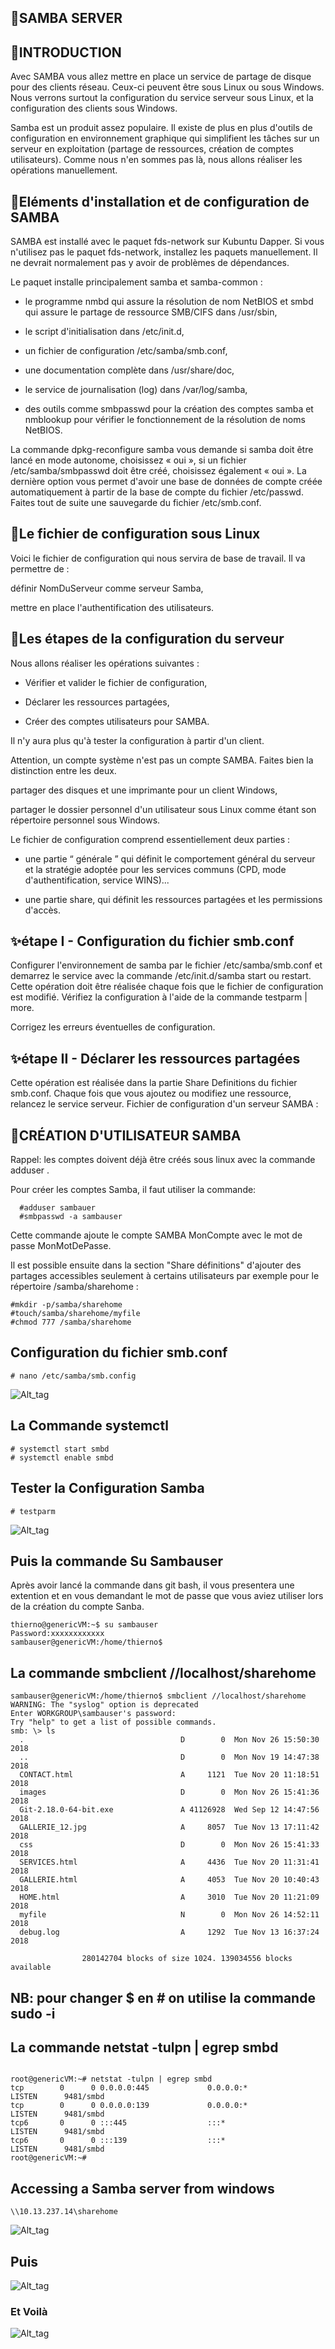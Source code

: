 ## 🔎SAMBA SERVER

## 📍INTRODUCTION
Avec SAMBA vous allez mettre en place un service de partage de disque pour des clients réseau. Ceux-ci peuvent être sous Linux ou sous Windows. Nous verrons surtout la configuration du service serveur sous Linux, et la configuration des clients sous Windows.

Samba est un produit assez populaire. Il existe de plus en plus d'outils de configuration en environnement graphique qui simplifient les tâches sur un serveur en exploitation (partage de ressources, création de comptes utilisateurs). Comme nous n'en sommes pas là, nous allons réaliser les opérations manuellement.

## 📍Eléments d'installation et de configuration de SAMBA
SAMBA est installé avec le paquet fds-network sur Kubuntu Dapper. Si vous n'utilisez pas le paquet fds-network, installez les paquets manuellement. Il ne devrait normalement pas y avoir de problèmes de dépendances.

Le paquet installe principalement samba et samba-common :

* le programme nmbd qui assure la résolution de nom NetBIOS et smbd qui assure le partage de ressource SMB/CIFS dans /usr/sbin,

* le script d'initialisation dans /etc/init.d,

* un fichier de configuration /etc/samba/smb.conf,

* une documentation complète dans /usr/share/doc,

* le service de journalisation (log) dans /var/log/samba,

* des outils comme smbpasswd pour la création des comptes samba et nmblookup pour vérifier le fonctionnement de la résolution de noms NetBIOS.

La commande dpkg-reconfigure samba vous demande si samba doit être lancé en mode autonome, choisissez « oui », si un fichier /etc/samba/smbpasswd doit être créé, choisissez également « oui ». La dernière option vous permet d'avoir une base de données de compte créée automatiquement à partir de la base de compte du fichier /etc/passwd.
Faites tout de suite une sauvegarde du fichier /etc/smb.conf.

## 📍Le fichier de configuration sous Linux
Voici le fichier de configuration qui nous servira de base de travail. Il va permettre de :

définir NomDuServeur comme serveur Samba,

mettre en place l'authentification des utilisateurs.

## 📍Les étapes de la configuration du serveur
Nous allons réaliser les opérations suivantes :

* Vérifier et valider le fichier de configuration,

* Déclarer les ressources partagées,

* Créer des comptes utilisateurs pour SAMBA.

Il n'y aura plus qu'à tester la configuration à partir d'un client.

Attention, un compte système n'est pas un compte SAMBA. Faites bien la distinction entre les deux.

partager des disques et une imprimante pour un client Windows,

partager le dossier personnel d'un utilisateur sous Linux comme étant son répertoire personnel sous Windows.

Le fichier de configuration comprend essentiellement deux parties :

* une partie “ générale ” qui définit le comportement général du serveur et la stratégie adoptée pour les services communs (CPD, mode d'authentification, service WINS)...

* une partie share, qui définit les ressources partagées et les permissions d'accès.
 ## ✨étape I - Configuration du fichier smb.conf
Configurer l'environnement de samba par le fichier /etc/samba/smb.conf et demarrez le service avec la commande /etc/init.d/samba start ou restart. Cette opération doit être réalisée chaque fois que le fichier de configuration est modifié. Vérifiez la configuration à l'aide de la commande testparm | more.

Corrigez les erreurs éventuelles de configuration.
## ✨étape II - Déclarer les ressources partagées
Cette opération est réalisée dans la partie Share Definitions du fichier smb.conf. Chaque fois que vous ajoutez ou modifiez une ressource, relancez le service serveur.
Fichier de configuration d'un serveur SAMBA :

## 🔎CRÉATION D'UTILISATEUR SAMBA 
Rappel: les comptes doivent déjà être créés sous linux avec la commande adduser .

Pour créer les comptes Samba, il faut utiliser la commande:

```  
  #adduser sambauer
  #smbpasswd -a sambauser
  ```
       
Cette commande ajoute le compte SAMBA MonCompte avec le mot de passe MonMotDePasse.

Il est possible ensuite dans la section "Share définitions" d'ajouter des partages accessibles seulement à certains utilisateurs par exemple pour le répertoire /samba/sharehome :

 ```
 #mkdir -p/samba/sharehome
 #touch/samba/sharehome/myfile  
 #chmod 777 /samba/sharehome
```
## Configuration du fichier smb.conf
```
# nano /etc/samba/smb.config
```
![Alt_tag](Cap1.png)

## La Commande systemctl
```
# systemctl start smbd
# systemctl enable smbd
```
## Tester la Configuration Samba
```
# testparm
```
![Alt_tag](Cap2.png)

## Puis la commande Su Sambauser
Après avoir lancé la commande dans git bash, il vous presentera une extention et en vous demandant le mot de passe que vous aviez utiliser lors de la création du compte Sanba.
```
thierno@genericVM:~$ su sambauser
Password:xxxxxxxxxxxx
sambauser@genericVM:/home/thierno$ 

```
## La commande smbclient //localhost/sharehome

```
sambauser@genericVM:/home/thierno$ smbclient //localhost/sharehome
WARNING: The "syslog" option is deprecated
Enter WORKGROUP\sambauser's password:
Try "help" to get a list of possible commands.
smb: \> ls
  .                                   D        0  Mon Nov 26 15:50:30 2018
  ..                                  D        0  Mon Nov 19 14:47:38 2018
  CONTACT.html                        A     1121  Tue Nov 20 11:18:51 2018
  images                              D        0  Mon Nov 26 15:41:36 2018
  Git-2.18.0-64-bit.exe               A 41126928  Wed Sep 12 14:47:56 2018
  GALLERIE_12.jpg                     A     8057  Tue Nov 13 17:11:42 2018
  css                                 D        0  Mon Nov 26 15:41:33 2018
  SERVICES.html                       A     4436  Tue Nov 20 11:31:41 2018
  GALLERIE.html                       A     4053  Tue Nov 20 10:40:43 2018
  HOME.html                           A     3010  Tue Nov 20 11:21:09 2018
  myfile                              N        0  Mon Nov 26 14:52:11 2018
  debug.log                           A     1292  Tue Nov 13 16:37:24 2018

                280142704 blocks of size 1024. 139034556 blocks available
```
## NB: pour changer $ en # on utilise la commande sudo -i

## La commande netstat -tulpn | egrep smbd
```

root@genericVM:~# netstat -tulpn | egrep smbd
tcp        0      0 0.0.0.0:445             0.0.0.0:*               LISTEN      9481/smbd
tcp        0      0 0.0.0.0:139             0.0.0.0:*               LISTEN      9481/smbd
tcp6       0      0 :::445                  :::*                    LISTEN      9481/smbd
tcp6       0      0 :::139                  :::*                    LISTEN      9481/smbd
root@genericVM:~#
```

## Accessing a Samba server from windows

```
\\10.13.237.14\sharehome
```
![Alt_tag](Cap3.png)
 
 ## Puis
 ![Alt_tag](Cap4.png)
 
 
### Et Voilà
  ![Alt_tag](Cap5.png)
  
 
 



